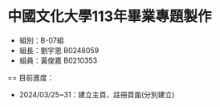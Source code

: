 中國文化大學113年畢業專題製作
==
- 組別：B-07組
- 組長：劉宇恩 B0248059
- 組員：黃俊嘉 B0210353

==
目前進度：
- 2024/03/25~31：建立主頁、註冊頁面(分別建立)
